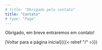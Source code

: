 ```yaml
---
# title: "Obrigado pelo contato"
title: "Contato"
# type: "Page"
---
```


<!-- FIXME Definir página de obrigado -->

Obrigado, em breve entraremos em contato!

[Voltar para a página inicial]({{< relref "/" >}})
